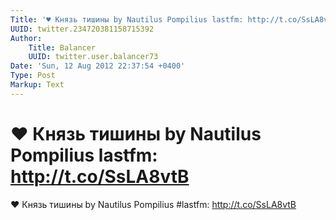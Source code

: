 ```yaml
---
Title: '♥ Князь тишины by Nautilus Pompilius lastfm: http://t.co/SsLA8vtB'
UUID: twitter.234720381158715392
Author:
    Title: Balancer
    UUID: twitter.user.balancer73
Date: 'Sun, 12 Aug 2012 22:37:54 +0400'
Type: Post
Markup: Text
---
```


# ♥ Князь тишины by Nautilus Pompilius lastfm: http://t.co/SsLA8vtB

♥ Князь тишины by Nautilus Pompilius #lastfm:
http://t.co/SsLA8vtB